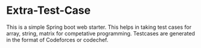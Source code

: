 # Extra-Test-Case
This is a simple Spring boot web starter.
This helps in taking test cases for array, string, matrix for competative programming.
Testcases are generated in the format of Codeforces or codechef.
